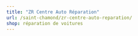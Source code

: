 ```yaml
---
title: "ZR Centre Auto Réparation"
url: /saint-chamond/zr-centre-auto-reparation/
shop: réparation de voitures
---
```

